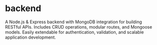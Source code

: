# backend
A Node.js &amp; Express backend with MongoDB integration for building RESTful APIs. Includes CRUD operations, modular routes, and Mongoose models. Easily extendable for authentication, validation, and scalable application development.
